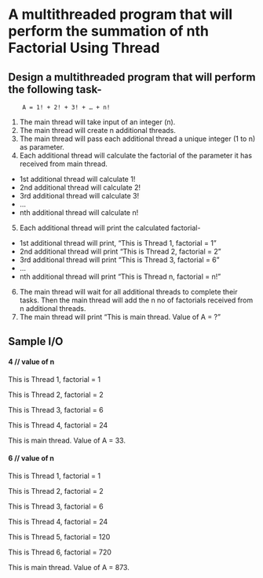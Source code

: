 
# A multithreaded program that will perform the summation of nth Factorial Using Thread 


## Design a multithreaded program that will perform the following task-
        A = 1! + 2! + 3! + … + n!

1. The main thread will take input of an integer (n).
2. The main thread will create n additional threads.
3. The main thread will pass each additional thread a unique integer (1 to n) as parameter.
4. Each additional thread will calculate the factorial of the parameter it has received from main thread.
 
 - 1st additional thread will calculate 1!
 - 2nd additional thread will calculate 2!
 - 3rd additional thread will calculate 3!
 - …
 - nth additional thread will calculate n!

5. Each additional thread will print the calculated factorial- 
 - 1st additional thread will print, “This is Thread 1, factorial = 1” 
 - 2nd additional thread will print “This is Thread 2, factorial = 2” 
 - 3rd additional thread will print “This is Thread 3, factorial = 6” 
 -  … 
 - nth additional thread will print “This is Thread n, factorial = n!” 
6. The main thread will wait for all additional threads to complete their tasks. Then the main thread will add the n no of factorials received from n additional threads. 
7. The main thread will print “This is main thread. Value of A = ?”  


## Sample I/O


#### 4 // value of n

This is Thread 1, factorial = 1

This is Thread 2, factorial = 2

This is Thread 3, factorial = 6

This is Thread 4, factorial = 24

This is main thread. Value of A = 33.

#### 6 // value of n

This is Thread 1, factorial = 1

This is Thread 2, factorial = 2

This is Thread 3, factorial = 6

This is Thread 4, factorial = 24

This is Thread 5, factorial = 120

This is Thread 6, factorial = 720

This is main thread. Value of A = 873.


